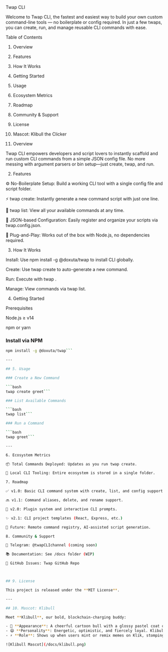 Twap CLI

Welcome to Twap CLI, the fastest and easiest way to build your own custom command-line tools — no boilerplate or config required. In just a few twaps, you can create, run, and manage reusable CLI commands with ease.

Table of Contents

1. Overview

2. Features

3. How It Works

4. Getting Started

5. Usage

6. Ecosystem Metrics

7. Roadmap

8. Community & Support

9. License

10. Mascot: Klibull the Clicker

1. Overview

Twap CLI empowers developers and script lovers to instantly scaffold and run custom CLI commands from a simple JSON config file. No more messing with argument parsers or bin setup—just create, twap, and run.

2. Features

⚙️ No-Boilerplate Setup: Build a working CLI tool with a single config file and script folder.

⚡ twap create: Instantly generate a new command script with just one line.

📜 twap list: View all your available commands at any time.

🔧 JSON-based Configuration: Easily register and organize your scripts via twap.config.json.

🚀 Plug-and-Play: Works out of the box with Node.js, no dependencies required.

3. How It Works

Install: Use npm install -g @doxuta/twap to install CLI globally.

Create: Use twap create <name> to auto-generate a new command.

Run: Execute with twap <name>.

Manage: View commands via twap list.

4. Getting Started

Prerequisites

Node.js ≥ v14

npm or yarn

### Install via NPM

```bash
npm install -g @doxuta/twap```

---

## 5. Usage

### Create a New Command

```bash
twap create greet```

### List Available Commands

```bash
twap list```

### Run a Command

```bash
twap greet```

---

6. Ecosystem Metrics

📦 Total Commands Deployed: Updates as you run twap create.

🧩 Local CLI Tooling: Entire ecosystem is stored in a single folder.

7. Roadmap

✅ v1.0: Basic CLI command system with create, list, and config support.

🔜 v1.1: Command aliases, delete, and rename support.

🚧 v2.0: Plugin system and interactive CLI prompts.

✨ v2.1: CLI project templates (React, Express, etc.)

🧠 Future: Remote command registry, AI-assisted script generation.

8. Community & Support

📢 Telegram: @twapCLIchannel (coming soon)

📚 Documentation: See /docs folder (WIP)

🐛 GitHub Issues: Twap GitHub Repo



## 9. License

This project is released under the **MIT License**.

---

## 10. Mascot: Klibull

Meet **Klibull**, our bold, blockchain-charging buddy:

- 🐂 **Appearance**: A cheerful cartoon bull with a glossy pastel coat of Ethereum-inspired pink and blue, outlined in bold lines and brimming with energy.
- 😄 **Personality**: Energetic, optimistic, and fiercely loyal. Klibull is always ready to charge into action, especially when it involves community creativity.
- ⚡ **Role**: Shows up when users mint or remix memes on Klik, stomping joyfully and leaving behind a sparkle trail of motivation. When a creation hits just right, he gives a proud head nod and flashes his iconic grin.

![Klibull Mascot](/docs/klibull.png)